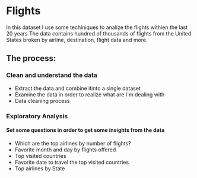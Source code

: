# Flights

In this dataset I use some techiniques to analize the flights withien the last 20 years
The data contains hundred of thousands of flights from the United States broken by airline, destination, flight data and more.

## The process:

### Clean and understand the data
* Extract the data and combine itinto a single dataset
* Examine the data in order to realize what are I´m dealing with
* Data cleaning process

### Exploratory Analysis
#### Set some questions in order to get some insights from the data
* Which are the top airlines by number of flights?
* Favorite month and day by flights offered
* Top visited countries
* Favorite date to travel the top visited countries
* Top airlines by State


